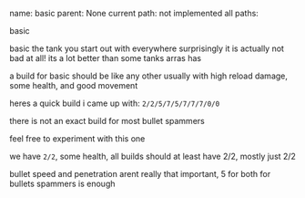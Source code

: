 name: basic
parent: None
current path: not implemented
all paths:

  basic

basic the tank you start out with everywhere
surprisingly it is actually not bad at all!
its a lot better than some tanks arras has

a build for basic should be like any other
usually with high reload damage, some health, and good movement

heres a quick build i came up with:
  `2/2/5/7/5/7/7/7/0/0`

there is not an exact build for most bullet spammers

feel free to experiment with this one

we have `2/2`, some health, all builds should at least have 2/2, mostly just 2/2

bullet speed and penetration arent really that important, 5 for both for bullets spammers is enough

